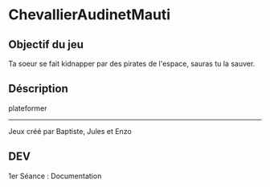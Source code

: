 # ChevallierAudinetMauti

## Objectif du jeu

Ta soeur se fait kidnapper par des pirates de l'espace, sauras tu la sauver.

## Déscription

plateformer 
<hr>
Jeux créé par Baptiste, Jules et Enzo

## DEV

1er Séance : Documentation 

